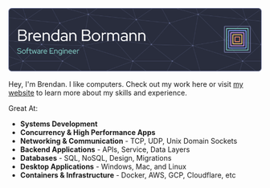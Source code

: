 ![Header](./header.png)

Hey, I'm Brendan. I like computers. Check out my work here or visit [my website](https://brendan.bormann.dev) to learn more about my skills and experience.

Great At:
- **Systems Development**
- **Concurrency & High Performance Apps**
- **Networking & Communication** - TCP, UDP, Unix Domain Sockets
- **Backend Applications** - APIs, Service, Data Layers
- **Databases** - SQL, NoSQL, Design, Migrations
- **Desktop Applications** - Windows, Mac, and Linux
- **Containers & Infrastructure** - Docker, AWS, GCP, Cloudflare, etc 
